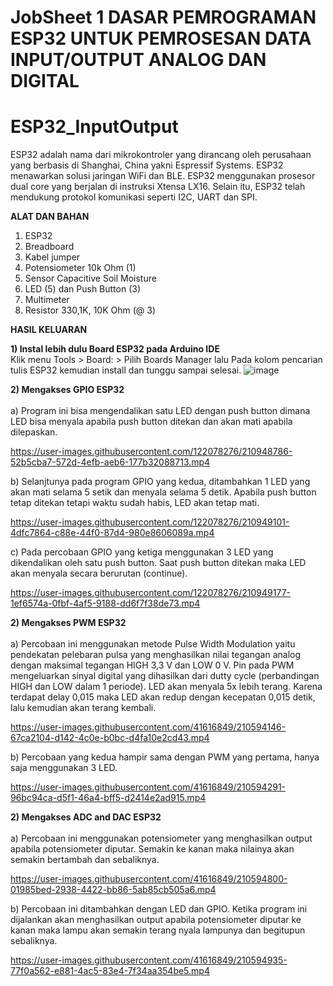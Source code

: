 # JobSheet 1 DASAR PEMROGRAMAN ESP32 UNTUK PEMROSESAN DATA INPUT/OUTPUT ANALOG DAN DIGITAL
# ESP32_InputOutput
 
ESP32 adalah nama dari mikrokontroler yang dirancang oleh perusahaan yang berbasis di Shanghai, China yakni Espressif Systems. ESP32 menawarkan solusi jaringan WiFi dan BLE. ESP32 menggunakan prosesor dual core yang berjalan di instruksi Xtensa LX16. Selain itu, ESP32 telah mendukung protokol komunikasi seperti I2C, UART dan SPI.

**ALAT DAN BAHAN** 
1) ESP32
2) Breadboard
3) Kabel jumper
4) Potensiometer 10k Ohm (1)
5) Sensor Capacitive Soil Moisture
6) LED (5) dan Push Button (3)
7) Multimeter
8) Resistor 330,1K, 10K Ohm (@ 3)


**HASIL KELUARAN**

**1) Instal lebih dulu Board ESP32 pada Arduino IDE** <br />
Klik menu Tools > Board: > Pilih Boards Manager lalu Pada kolom pencarian tulis ESP32 kemudian install dan tunggu sampai 
selesai.
![image](https://user-images.githubusercontent.com/41616849/210590603-9a7c81db-ac6e-4996-b249-10837fb9d26c.png)

   
**2) Mengakses GPIO ESP32**  <br />
<br />a) Program ini bisa mengendalikan satu LED dengan push button dimana LED bisa menyala apabila push button ditekan dan akan mati apabila dilepaskan.

https://user-images.githubusercontent.com/122078276/210948786-52b5cba7-572d-4efb-aeb6-177b32088713.mp4

b) Selanjtunya pada program GPIO yang kedua, ditambahkan 1 LED yang akan mati selama 5 setik dan menyala selama 5 detik. Apabila push button tetap ditekan tetapi waktu sudah habis, LED akan tetap mati.

https://user-images.githubusercontent.com/122078276/210949101-4dfc7864-c88e-44f0-87d4-980e8606089a.mp4



c) Pada percobaan GPIO yang ketiga menggunakan 3 LED yang dikendalikan oleh satu push button. Saat push button ditekan maka LED akan menyala secara berurutan (continue).



https://user-images.githubusercontent.com/122078276/210949177-1ef6574a-0fbf-4af5-9188-dd6f7f38de73.mp4


**2) Mengakses PWM ESP32**  <br />
<br />a) Percobaan ini menggunakan metode Pulse Width Modulation yaitu pendekatan pelebaran pulsa yang menghasilkan nilai tegangan analog dengan maksimal tegangan HIGH 3,3 V dan LOW 0 V. Pin pada PWM mengeluarkan sinyal digital yang dihasilkan dari dutty cycle (perbandingan HIGH dan LOW dalam 1 periode). LED akan menyala 5x lebih terang. Karena terdapat delay 0,015 maka LED akan redup dengan kecepatan 0,015 detik, lalu kemudian akan terang kembali.


https://user-images.githubusercontent.com/41616849/210594146-67ca2104-d142-4c0e-b0bc-d4fa10e2cd43.mp4


b) Percobaan yang kedua hampir sama dengan PWM yang pertama, hanya saja menggunakan 3 LED.


https://user-images.githubusercontent.com/41616849/210594291-96bc94ca-d5f1-46a4-bff5-d2414e2ad915.mp4


**2) Mengakses ADC and DAC ESP32**  <br />
<br /> a) Percobaan ini menggunakan potensiometer yang menghasilkan output apabila potensiometer diputar. Semakin ke kanan maka nilainya akan semakin bertambah dan sebaliknya.


https://user-images.githubusercontent.com/41616849/210594800-01985bed-2938-4422-bb86-5ab85cb505a6.mp4


b) Percobaan ini ditambahkan dengan LED dan GPIO. Ketika program ini dijalankan akan menghasilkan output apabila potensiometer diputar ke kanan maka lampu akan semakin terang nyala lampunya dan begitupun sebaliknya.



https://user-images.githubusercontent.com/41616849/210594935-77f0a562-e881-4ac5-83e4-7f34aa354be5.mp4





